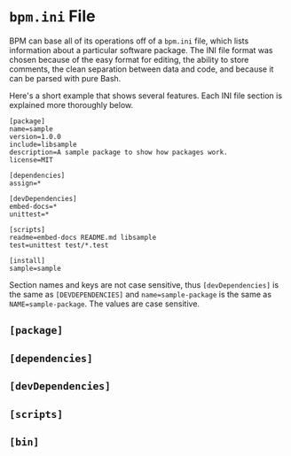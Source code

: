 `bpm.ini` File
==============

BPM can base all of its operations off of a `bpm.ini` file, which lists information about a particular software package. The INI file format was chosen because of the easy format for editing, the ability to store comments, the clean separation between data and code, and because it can be parsed with pure Bash.

Here's a short example that shows several features. Each INI file section is explained more thoroughly below.

    [package]
    name=sample
    version=1.0.0
    include=libsample
    description=A sample package to show how packages work.
    license=MIT

    [dependencies]
    assign=*

    [devDependencies]
    embed-docs=*
    unittest=*

    [scripts]
    readme=embed-docs README.md libsample
    test=unittest test/*.test

    [install]
    sample=sample

Section names and keys are not case sensitive, thus `[devDependencies]` is the same as `[DEVDEPENDENCIES]` and `name=sample-package` is the same as `NAME=sample-package`. The values are case sensitive.


`[package]`
-----------


`[dependencies]`
----------------


`[devDependencies]`
-------------------


`[scripts]`
-----------


`[bin]`
-------

